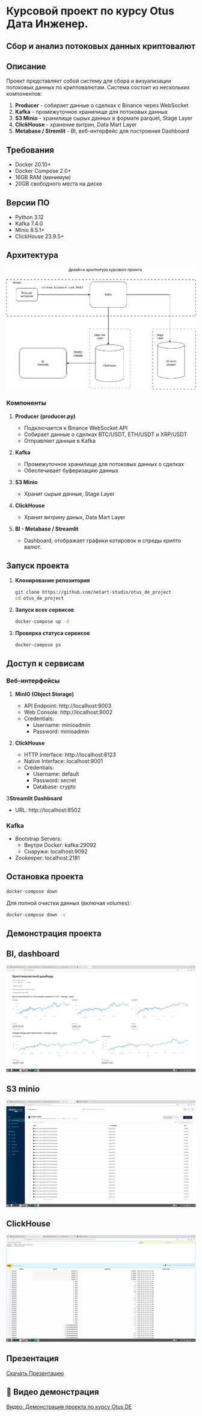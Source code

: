 # Курсовой проект по курсу Otus Дата Инженер.
## Сбор и анализ потоковых данных криптовалют

## Описание

Проект представляет собой систему для сбора и визуализации 
потоковых данных по криптовалютам. Система состоит из нескольких компонентов:

1. **Producer** - собирает данные о сделках с Binance через WebSocket
2. **Kafka** - промежуточное хранилище для потоковых данных
3. **S3 Minio** - хранилище сырых данных в формате parquet, Stage Layer
4. **ClickHouse** - хранение витрин, Data Mart Layer
5. **Metabase / Stremlit** - BI, веб-интерфейс для построения Dashboard

## Требования

- Docker 20.10+
- Docker Compose 2.0+
- 16GB RAM (минимум)
- 20GB свободного места на диске

## Версии ПО
- Python 3.12
- Kafka 7.4.0
- Minio 8.5.1+
- ClickHouse 23.9.5+

## Архитектура


![Архитектура](docs/arhitecture.png)

### Компоненты

1. **Producer (producer.py)**
   - Подключается к Binance WebSocket API
   - Собирает данные о сделках BTC/USDT, ETH/USDT и XRP/USDT 
   - Отправляет данные в Kafka

2. **Kafka**
   - Промежуточное хранилище для потоковых данных о сделках
   - Обеспечивает буферизацию данных

3. **S3 Minio**
   - Хранит сырые данные, Stage Layer

 
4. **ClickHouse**
   - Хранит витрину даных, Data Mart Layer

5. **BI - Metabase / Streamlit**
   - Dashboard, отображает графики котировок и спреды крипто валют.

## Запуск проекта

1. **Клонирование репозитория**
   ```bash
   git clone https://github.com/netart-studio/otus_de_project
   cd otus_de_project
   ```

2. **Запуск всех сервисов**
   ```bash
   docker-compose up -d
   ```

3. **Проверка статуса сервисов**
   ```bash
   docker-compose ps
   ```

## Доступ к сервисам

### Веб-интерфейсы

1. **MinIO (Object Storage)**
   - API Endpoint: http://localhost:9003
   - Web Console: http://localhost:9002
   - Credentials:
     - Username: minioadmin
     - Password: minioadmin

2. **ClickHouse**
   - HTTP Interface: http://localhost:8123
   - Native Interface: localhost:9001
   - Credentials:
     - Username: default
     - Password: secret
     - Database: crypto

3**Streamlit Dashboard**
   - URL: http://localhost:8502

### Kafka

- Bootstrap Servers:
  - Внутри Docker: kafka:29092
  - Снаружи: localhost:9092
- Zookeeper: localhost:2181

## Остановка проекта

```bash
docker-compose down
```

Для полной очистки данных (включая volumes):
```bash
docker-compose down -v
```
## Демонстрация проекта
## BI, dashboard 
![BI, Дашборд](docs/dashboard.png)

## S3 minio
![S3 minio](docs/minio.png)

## ClickHouse
![clickhouse](docs/clickhouse.png)

## Презентация
[Скачать Презентацию](https://github.com/netart-studio/otus_de_project/raw/refs/heads/main/docs/presentation_project.pptx )


## 🎥 Видео демонстрация
[Видео: Демонстрация проекта по курсу Otus DE](https://rutube.ru/video/55ce11a5964923c23b07ff2bd6c6a357/ )

